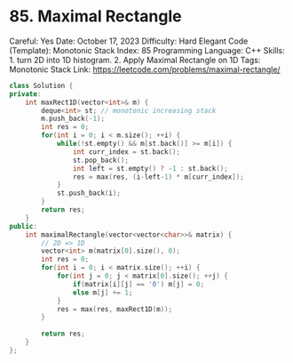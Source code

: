 # 85. Maximal Rectangle

Careful: Yes
Date: October 17, 2023
Difficulty: Hard
Elegant Code (Template): Monotonic Stack
Index: 85
Programming Language: C++
Skills: 1. turn 2D into 1D histogram. 2. Apply Maximal Rectangle on 1D
Tags: Monotonic Stack
Link: https://leetcode.com/problems/maximal-rectangle/

```cpp
class Solution {
private:
    int maxRect1D(vector<int>& m) {
        deque<int> st; // monotonic increasing stack
        m.push_back(-1);
        int res = 0;
        for(int i = 0; i < m.size(); ++i) {
            while(!st.empty() && m[st.back()] >= m[i]) {
                int curr_index = st.back();
                st.pop_back();
                int left = st.empty() ? -1 : st.back();
                res = max(res, (i-left-1) * m[curr_index]);
            }
            st.push_back(i);
        }
        return res;
    }
public:
    int maximalRectangle(vector<vector<char>>& matrix) {
        // 2D => 1D
        vector<int> m(matrix[0].size(), 0);
        int res = 0;
        for(int i = 0; i < matrix.size(); ++i) {
            for(int j = 0; j < matrix[0].size(); ++j) {
                if(matrix[i][j] == '0') m[j] = 0;
                else m[j] += 1;
            }
            res = max(res, maxRect1D(m));
        }
        
        return res;
    }
};
```